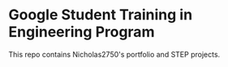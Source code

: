 # Google Student Training in Engineering Program

This repo contains Nicholas2750's portfolio and STEP projects.
